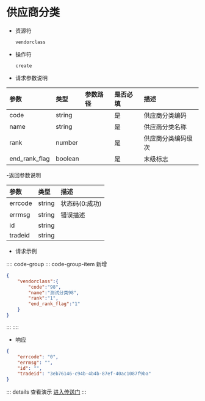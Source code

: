 # 供应商分类

- 资源符

  `vendorclass`
  
- 操作符

  `create`

- 请求参数说明

|参数|类型|参数路径|是否必填|描述|
|:-|:-|:-|:-|:-|
|code|string||是|供应商分类编码|
|name|string||是|供应商分类名称|
|rank|number||是|供应商分类编码级次|
|end_rank_flag|boolean||是|末级标志|

-返回参数说明

|参数|类型|描述|
|:-|:-|:-|
|errcode|string|状态码(0:成功)|
|errmsg|string|错误描述|
|id|string||
|tradeid|string||

- 请求示例

:::: code-group
::: code-group-item 新增

```json
{
    "vendorclass":{
        "code":"98",
        "name":"测试分类98",
        "rank":"1",
        "end_rank_flag":"1"
    }
}
```

:::
::::

- 响应

```json
{
    "errcode": "0",
    "errmsg": "",
    "id": "",
    "tradeid": "3eb76146-c94b-4b4b-87ef-40ac1087f9ba"
}
```

::: details 查看演示
[进入传送门](/images/erp/gif/vendorclass.gif)
:::
